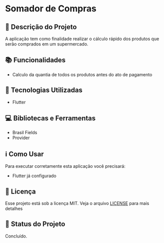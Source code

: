 # Somador de Compras

## :memo: Descrição do Projeto
<p>A aplicação tem como finalidade realizar o cálculo rápido dos produtos que serão comprados em um
supermercado.</p>

## :books: Funcionalidades
* Calculo da quantia de todos os produtos antes do ato de pagamento

## :wrench: Tecnologias Utilizadas
* Flutter

## :computer: Bibliotecas e Ferramentas
* Brasil Fields
* Provider

## :information_source: Como Usar

Para executar corretamente esta aplicação você precisará:
* Flutter já configurado

## :memo: Licença
Esse projeto está sob a licença MIT. Veja o arquivo [LICENSE](LICENSE) para mais detalhes

## :dart: Status do Projeto
Concluído.
